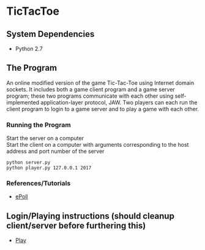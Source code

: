 # TicTacToe

## System Dependencies
- Python 2.7

## The Program
An online modified version of the game Tic-Tac-Toe using Internet domain sockets. It includes both a game client program and a game server program; these two programs communicate with each other using self-implemented application-layer protocol, JAW. Two players can each run the client program to login to a game server and to play a game with each other.


### Running the Program
Start the server on a computer  
Start the client on a computer with arguments corresponding to the host address and port number of the server  
```
python server.py
python player.py 127.0.0.1 2017
```

### References/Tutorials
- [ePoll](http://scotdoyle.com/python-epoll-howto.html)

## Login/Playing instructions	(should cleanup client/server before furthering this)
 - [Play](https://drive.google.com/open?id=0B_v_r4o7hi1_SnF3RFRGY09zQWc)